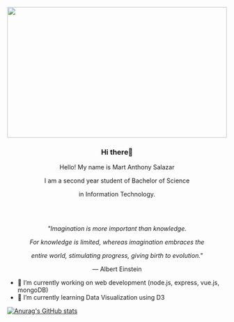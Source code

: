 
<p align="center">
<img src="mart-stark.gif" width="100%" height="300px" align="center"/>

 <h3 align="center">Hi there👋</h3> 
 </p>
 <p align="center">Hello! My name is Mart Anthony Salazar </p>
            <p></p>
            <p align="center">I am a second year student of Bachelor of Science</p>
            <p align="center">in Information Technology.</p>
            <br><br>
            <p align="center"><i>"Imagination is more important than knowledge.</p>
            <p align="center">For knowledge is limited, whereas imagination embraces the</p>
            <p align="center">entire world, stimulating progress, giving birth to evolution."</i></p>
            <p align="center">— Albert Einstein</p>
            

- 🔭 I’m currently working on web development (node.js, express, vue.js, mongoDB)
- 🌱 I’m currently learning Data Visualization using D3

[![Anurag's GitHub stats](https://github-readme-stats.vercel.app/api?username=mart-anthony-stark)](https://github.com/anuraghazra/github-readme-stats)
